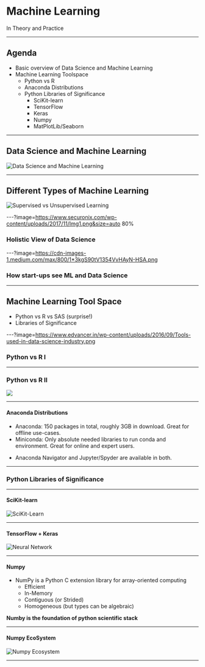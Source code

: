 # Machine Learning  

In Theory and Practice

---

## Agenda

* Basic overview of Data Science and Machine Learning
* Machine Learning Toolspace
  * Python vs R
  * Anaconda Distributions
  * Python Libraries of Significance
    * SciKit-learn
    * TensorFlow
    * Keras
    * Numpy
    * MatPlotLib/Seaborn

---

## Data Science and Machine Learning
![Data Science and Machine Learning](https://i0.wp.com/s3.amazonaws.com/acadgildsite/wordpress_images/bigdatadeveloper/Devil+Is+in+the+Detail+Data+Science%2C+Artificial+Learning%2C+Machine+Learning%2C+and+Deep+Learning/9-img9.png?resize=461%2C290&ssl=1)

---
## Different Types of Machine Learning

![Supervised vs Unsupervised Learning](http://cdn.differencebetween.net/wp-content/uploads/2018/01/Differences-Between-Supervised-Learning-and-Unsupervised-Learning.png)

---?image=https://www.securonix.com/wp-content/uploads/2017/11/Img1.png&size=auto 80%

### Holistic View of Data Science

---?image=https://cdn-images-1.medium.com/max/800/1*3kgS90tV1354VvHAyN-HSA.png

### How start-ups see ML and Data Science 

---

## Machine Learning Tool Space
* Python vs R vs SAS (surprise!)
* Libraries of Significance

---?image=https://www.edvancer.in/wp-content/uploads/2016/09/Tools-used-in-data-science-industry.png
### Python vs R I

---
### Python vs R II
![](https://www.edvancer.in/wp-content/uploads/2016/09/Data-Scientist-vs-Predictive-Analytics-1024x569.png)

---
#### Anaconda Distributions
* Anaconda: 150 packages in total, roughly 3GB in download. Great for offline use-cases.
* Miniconda: Only absolute needed libraries to run conda and environment. Great for online and expert users.

- Anaconda Navigator and Jupyter/Spyder are available in both.

---

### Python Libraries of Significance

---

#### SciKit-learn
![SciKit-Learn](http://s5047.pcdn.co/wp-content/uploads/2015/04/drop_shadows_background2.png)

---

#### TensorFlow + Keras
![Neural Network](https://cdn-images-1.medium.com/max/800/1*QVIyc5HnGDWTNX3m-nIm9w.png)

---
#### Numpy
* NumPy is a Python C extension library for array-oriented computing
  * Efficient
  * In-Memory
  * Contiguous (or Strided)
  * Homogeneous (but types can be algebraic)

**Numby is the foundation of python scientific stack**


---
#### Numpy EcoSystem
![Numpy Ecosystem](https://image.slidesharecdn.com/introductiontonumpy-130416133754-phpapp02/95/introduction-to-numpy-pydata-sv-2013-5-638.jpg?cb=1367252805)
    
--- 